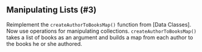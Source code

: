 ## Manipulating Lists (#3)

Reimplement the `createAuthorToBooksMap()` function from [Data Classes].
Now use operations for manipulating collections.
`createAuthorToBooksMap()` takes a list of books as an argument and
builds a map from each author to the books he or she authored.